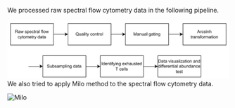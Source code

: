 We processed raw spectral flow cytometry data in the following pipeline.

![pipeline](assets/pipeline.png)
We also tried to apply Milo method to the spectral flow cytometry data.

![Milo](assets/Milo.png)
